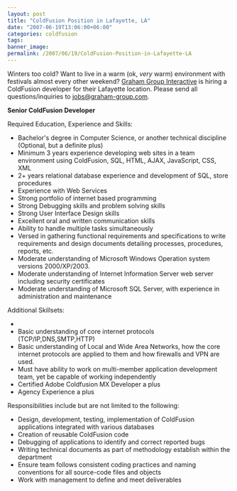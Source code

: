```yaml
---
layout: post
title: "ColdFusion Position in Lafayette, LA"
date: "2007-06-19T13:06:00+06:00"
categories: coldfusion 
tags: 
banner_image: 
permalink: /2007/06/19/ColdFusion-Position-in-Lafayette-LA
---
```


Winters too cold? Want to live in a warm (ok, <i>very</i> warm) environment with festivals almost every other weekend? <a href="http://www.graham-group.com/">Graham Group Interactive</a> is hiring a ColdFusion developer for their Lafayette location. Please send all questions/inquiries to jobs@graham-group.com. 

<b>Senior ColdFusion Developer</b>

Required Education, Experience and Skills:
<ul>
<li>Bachelor's degree in Computer Science, or another technical discipline (Optional, but a definite plus)
<li>Minimum 3 years experience developing web sites in a team environment using ColdFusion, SQL, HTML, AJAX, JavaScript, CSS, XML
<li>2+ years relational database experience and development of SQL, store procedures
<li>Experience with Web Services
<li>Strong portfolio of internet based programming
<li>Strong Debugging skills and problem solving skills
<li>Strong User Interface Design skills
<li>Excellent oral and written communication skills
<li>Ability to handle multiple tasks simultaneously
<li>Versed in gathering functional requirements and specifications to write requirements and design documents detailing processes, procedures, reports, etc.
<li>Moderate understanding of Microsoft Windows Operation system versions 2000/XP/2003.
<li>Moderate understanding of Internet Information Server web server including security certificates
<li>Moderate understanding of Microsoft SQL Server, with experience in administration and maintenance
</ul>

Additional Skillsets:
<ul>
<li>
<li>Basic understanding of core internet protocols (TCP/IP,DNS,SMTP,HTTP)
<li>Basic understanding of Local and Wide Area Networks, how the core internet protocols are applied to them and how firewalls and VPN are used.
<li>Must have ability to work on multi-member application development team, yet be capable of working independently
<li>Certified Adobe Coldfusion MX Developer a plus
<li>Agency Experience a plus
</ul>

Responsibilities include but are not limited to the following:
<ul>
<li>Design, development, testing, implementation of ColdFusion applications integrated with various databases
<li>Creation of reusable ColdFusion code
<li>Debugging of applications to identify and correct reported bugs
<li>Writing technical documents as part of methodology establish within the department
<li>Ensure team follows consistent coding practices and naming conventions for all source-code files and objects
<li>Work with management to define and meet deliverables
</ul>
